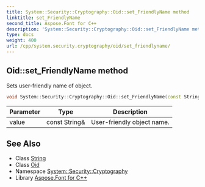 ```yaml
---
title: System::Security::Cryptography::Oid::set_FriendlyName method
linktitle: set_FriendlyName
second_title: Aspose.Font for C++
description: 'System::Security::Cryptography::Oid::set_FriendlyName method. Sets user-friendly name of object in C++.'
type: docs
weight: 400
url: /cpp/system.security.cryptography/oid/set_friendlyname/
---
```

## Oid::set_FriendlyName method


Sets user-friendly name of object.

```cpp
void System::Security::Cryptography::Oid::set_FriendlyName(const String &value)
```


| Parameter | Type | Description |
| --- | --- | --- |
| value | const String\& | User-friendly object name. |

## See Also

* Class [String](../../../system/string/)
* Class [Oid](../)
* Namespace [System::Security::Cryptography](../../)
* Library [Aspose.Font for C++](../../../)
